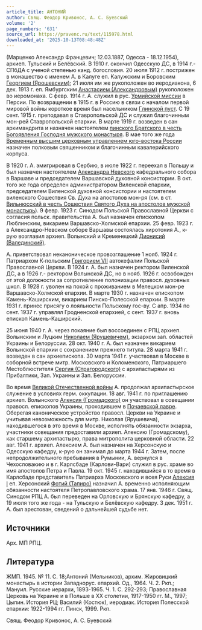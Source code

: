 ```yaml
---
article_title: АНТОНИЙ
author: Свящ. Феодор Кривонос, А. С. Буевский
volume: '2'
page_numbers: '631'
source_url: https://pravenc.ru/text/115978.html
downloaded_at: '2025-10-13T08:48:48Z'
---
```


(Марценко Александр Францевич; 12.03.1887, Одесса - 18.12.1954), архиеп. Тульский и Белёвский. В 1910 г. окончил Одесскую ДС, в 1914 г.- СПбДА с ученой степенью канд. богословия. 20 июля 1912 г. пострижен в монашество с именем А. в Калуге еп. Калужским и Боровским [Георгием (Ярошевским)](<https://pravenc.ru/text/Георгием (Ярошевским).html>); 21 июля им же рукоположен во иеродиакона, 6 дек. 1913 г. еп. Ямбургским [Анастасием (Александровым)](https://pravenc.ru/text/Анастасий.html) рукоположен во иеромонаха. С февр. 1914 г. А. служил в рус. [Урмийской миссии](<https://pravenc.ru/text/Урмийской миссии.html>) в Персии. По возвращении в 1915 г. в Россию в связи с началом первой мировой войны короткое время был насельником [Глинской пуст](<https://pravenc.ru/text/ГЛИНСКАЯ В ЧЕСТЬ РОЖДЕСТВА ПРЕСВЯТОЙ БОГОРОДИЦЫ МУЖСКАЯ ПУСТЫНЬ.html>). С 19 сент. 1915 г. преподавал в Ставропольской ДС и служил благочинным мон-рей Ставропольской епархии. В марте 1919 г. возведен в сан архимандрита и назначен настоятелем [пинского Братского в честь Богоявления Господня мужского монастыря](<https://pravenc.ru/text/пинского Братского в честь Богоявления Господня мужского монастыря.html>). В мае того же года [Временным высшим церковным управлением юго-востока России](<https://pravenc.ru/text/Временным высшим церковным управлением юго-востока России.html>) назначен полковым священником и благочинным кавалерийского корпуса.

В 1920 г. А. эмигрировал в Сербию, в июле 1922 г. переехал в Польшу и был назначен настоятелем [Александра Невского](<https://pravenc.ru/text/Александр Ярославич Невский.html>) кафедрального собора в Варшаве и председателем Варшавской духовной консистории. В окт. того же года определен администратором Виленской епархии, председателем Виленской духовной консистории и настоятелем виленского Сошествия Св. Духа на апостолов мон-ря (см. в ст. [Вильнюсский в честь Сошествия Святого Духа на апостолов мужской монастырь](<https://pravenc.ru/text/Вильнюсский в честь Сошествия Святого Духа на апостолов мужской монастырь.html>)). 9 февр. 1923 г. Синодом Польской Православной Церкви с согласия польск. правительства А. был назначен епископом Люблинским, викарием Варшавско-Холмской епархии. 25 февр. 1923 г. в Александро-Невском соборе Варшавы состоялась хиротония А., к-рую возглавил архиеп. Волынский и Кременецкий [Дионисий (Валединский)](<https://pravenc.ru/text/Дионисий (Валединский).html>).

А. приветствовал неканоническое провозглашение 1 нояб. 1924 г. Патриархом К-польским [Григорием VII](<https://pravenc.ru/text/Григорием VII.html>) автокефалии Польской Православной Церкви. В 1924 г. А. был назначен ректором Виленской ДС, а в 1926 г.- ректором Волынской ДС, но в нояб. 1926 г. освобожден от этой должности за сопротивление полонизации правосл. духовных школ. В 1928 г. уволен на покой с проживанием в Мелецком мон-ре Варшавско-Холмской епархии. В марте 1930 г. назначен епископом Камень-Каширским, викарием Пинско-Полесской епархии. В марте 1931 г. принес присягу о лояльности Польскому гос-ву. С апр. 1934 по сент. 1937 г. управлял Гродненской епархией, с сент. 1937 г. вновь епископ Камень-Каширский.

25 июня 1940 г. А. через покаяние был воссоединен с РПЦ архиеп. Волынским и Луцким [Николаем (Ярушевичем)](https://pravenc.ru/text/Николай.html), экзархом зап. областей Украины и Белоруссии. 28 окт. 1940 г. А. был назначен викарием Волынской епархии с сохранением прежнего титула. 28 марта 1941 г. возведен в сан архиепископа. 30 марта 1941 г. участвовал в Москве в соборной встрече митр. Московского и Коломенского, Патриаршего Местоблюстителя [Сергия (Страгородского)](<https://pravenc.ru/text/Сергия (Страгородского).html>) с архипастырями из Прибалтики, Зап. Украины и Зап. Белоруссии.

Во время [Великой Отечественной войны](<https://pravenc.ru/text/Великой Отечественной войны.html>) А. продолжал архипастырское служение в условиях герм. оккупации. 18 авг. 1941 г. по приглашению архиеп. Волынского [Алексия (Громадского)](<https://pravenc.ru/text/Алексия (Громадского).html>) он участвовал в совещании правосл. епископов Украины, проходившем в [Почаевской лавре](<https://pravenc.ru/text/Почаевская в честь Успения Пресвятой Богородицы мужская Лавра.html>). Оберегая каноническое устройство правосл. Церкви на Украине и учитывая невозможность для митр. Николая (Ярушевича), находившегося в это время в Москве, исполнять обязанности экзарха, участники совещания предоставили архиеп. Алексию (Громадскому), как старшему архипастырю, права митрополита церковной области. 22 авг. 1941 г. архиеп. Алексием А. был назначен на Херсонскую и Одесскую кафедру, к-рую он занимал до марта 1944 г. Затем, после непродолжительного пребывания в Румынии, А. вернулся в Чехословакию и в г. Карлсбаде (Карлови-Вари) служил в рус. храме во имя апостолов Петра и Павла. 19 окт. 1945 г. находившийся в то время в Карлсбаде представитель Патриарха Московского и всея Руси [Алексия I](<https://pravenc.ru/text/Алексий I.html>) еп. Херсонский [Фотий (Тапиро)](<https://pravenc.ru/text/Фотий (Тапиро).html>) назначил А. временно исполняющим обязанности настоятеля Петропавловского храма. 17 янв. 1946 г. Свящ. Синодом РПЦ А. был переведен на Орловскую и Брянскую кафедру, а 19 июля того же года - на Тульскую и Белёвскую кафедру. 3 дек. 1951 г. А. был арестован, сведений о дальнейшей судьбе нет.

## Источники

Арх. МП РПЦ.

## Литература

ЖМП. 1945. № 11. С. 18;Антоний (Мельников), архим. Жировицкий монастырь в истории Западнорус. епархий. Од., 1964. Ч. 2. Ркп.; Мануил. Русские иерархи, 1893-1965. Ч. 1. С. 292-293; Православная Церковь на Украине и в Польше в XX столетии, 1917-1950 гг. М., 1997; Цыпин. История РЦ; Василий (Костюк), иеродиак. История Полесской епархии: 1922-1994 гг. Пинск, 1999. Ркп.

Свящ. Феодор Кривонос, А. С. Буевский
